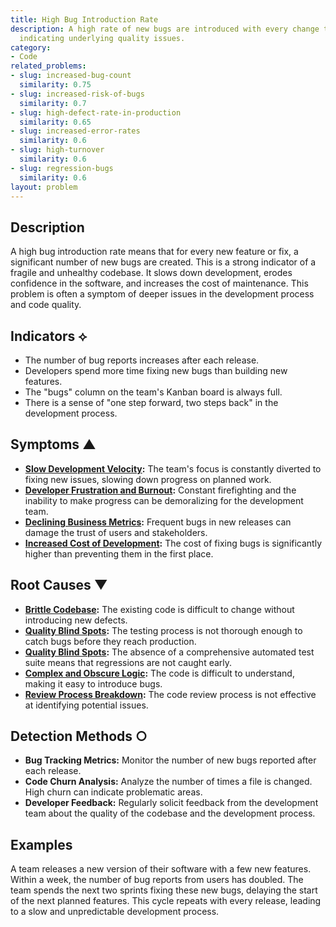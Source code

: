 ```yaml
---
title: High Bug Introduction Rate
description: A high rate of new bugs are introduced with every change to the codebase,
  indicating underlying quality issues.
category:
- Code
related_problems:
- slug: increased-bug-count
  similarity: 0.75
- slug: increased-risk-of-bugs
  similarity: 0.7
- slug: high-defect-rate-in-production
  similarity: 0.65
- slug: increased-error-rates
  similarity: 0.6
- slug: high-turnover
  similarity: 0.6
- slug: regression-bugs
  similarity: 0.6
layout: problem
---
```


## Description
A high bug introduction rate means that for every new feature or fix, a significant number of new bugs are created. This is a strong indicator of a fragile and unhealthy codebase. It slows down development, erodes confidence in the software, and increases the cost of maintenance. This problem is often a symptom of deeper issues in the development process and code quality.

## Indicators ⟡
- The number of bug reports increases after each release.
- Developers spend more time fixing new bugs than building new features.
- The "bugs" column on the team's Kanban board is always full.
- There is a sense of "one step forward, two steps back" in the development process.

## Symptoms ▲
- **[Slow Development Velocity](slow-development-velocity.md):** The team's focus is constantly diverted to fixing new issues, slowing down progress on planned work.
- **[Developer Frustration and Burnout](developer-frustration-and-burnout.md):** Constant firefighting and the inability to make progress can be demoralizing for the development team.
- **[Declining Business Metrics](declining-business-metrics.md):** Frequent bugs in new releases can damage the trust of users and stakeholders.
- **[Increased Cost of Development](increased-cost-of-development.md):** The cost of fixing bugs is significantly higher than preventing them in the first place.

## Root Causes ▼
- **[Brittle Codebase](brittle-codebase.md):** The existing code is difficult to change without introducing new defects.
- **[Quality Blind Spots](quality-blind-spots.md):** The testing process is not thorough enough to catch bugs before they reach production.
- **[Quality Blind Spots](quality-blind-spots.md):** The absence of a comprehensive automated test suite means that regressions are not caught early.
- **[Complex and Obscure Logic](complex-and-obscure-logic.md):** The code is difficult to understand, making it easy to introduce bugs.
- **[Review Process Breakdown](review-process-breakdown.md):** The code review process is not effective at identifying potential issues.

## Detection Methods ○
- **Bug Tracking Metrics:** Monitor the number of new bugs reported after each release.
- **Code Churn Analysis:** Analyze the number of times a file is changed. High churn can indicate problematic areas.
- **Developer Feedback:** Regularly solicit feedback from the development team about the quality of the codebase and the development process.

## Examples
A team releases a new version of their software with a few new features. Within a week, the number of bug reports from users has doubled. The team spends the next two sprints fixing these new bugs, delaying the start of the next planned features. This cycle repeats with every release, leading to a slow and unpredictable development process.